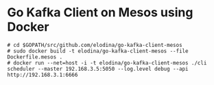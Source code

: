 Go Kafka Client on Mesos using Docker
====================================

```
# cd $GOPATH/src/github.com/elodina/go-kafka-client-mesos
# sudo docker build -t elodina/go-kafka-client-mesos --file Dockerfile.mesos .
# docker run --net=host -i -t elodina/go-kafka-client-mesos ./cli scheduler --master 192.168.3.5:5050 --log.level debug --api http://192.168.3.1:6666
```